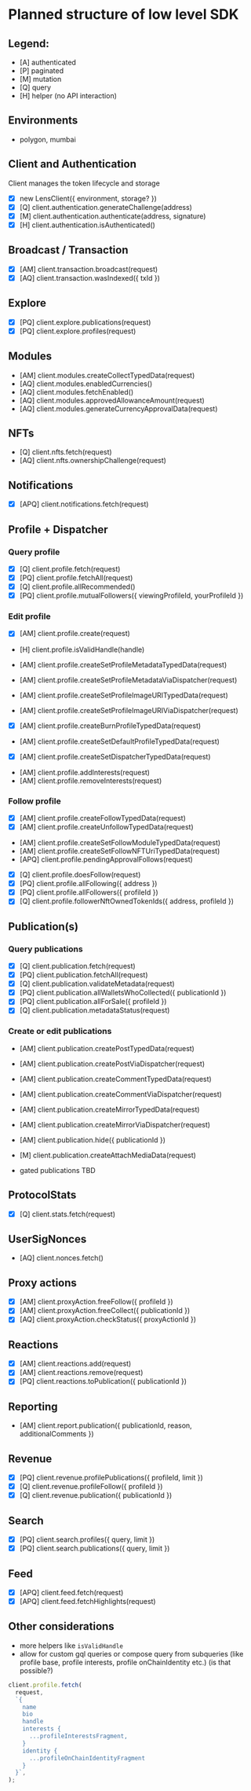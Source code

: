 # Planned structure of low level SDK

## Legend:

- [A] authenticated
- [P] paginated
- [M] mutation
- [Q] query
- [H] helper (no API interaction)

## Environments

- polygon, mumbai

## Client and Authentication

Client manages the token lifecycle and storage

- [x] new LensClient({ environment, storage? })
- [x] [Q] client.authentication.generateChallenge(address)
- [x] [M] client.authentication.authenticate(address, signature)
- [x] [H] client.authentication.isAuthenticated()

## Broadcast / Transaction

- [x] [AM] client.transaction.broadcast(request)
- [x] [AQ] client.transaction.wasIndexed({ txId })

## Explore

- [x] [PQ] client.explore.publications(request)
- [x] [PQ] client.explore.profiles(request)

## Modules

- [AM] client.modules.createCollectTypedData(request)
- [AQ] client.modules.enabledCurrencies()
- [AQ] client.modules.fetchEnabled()
- [AQ] client.modules.approvedAllowanceAmount(request)
- [AQ] client.modules.generateCurrencyApprovalData(request)

## NFTs

- [Q] client.nfts.fetch(request)
- [AQ] client.nfts.ownershipChallenge(request)

## Notifications

- [x] [APQ] client.notifications.fetch(request)

## Profile + Dispatcher

### Query profile

- [x] [Q] client.profile.fetch(request)
- [x] [PQ] client.profile.fetchAll(request)
- [x] [Q] client.profile.allRecommended()
- [x] [PQ] client.profile.mutualFollowers({ viewingProfileId, yourProfileId })

### Edit profile

- [x] [AM] client.profile.create(request)
- [H] client.profile.isValidHandle(handle)

- [AM] client.profile.createSetProfileMetadataTypedData(request)
- [AM] client.profile.createSetProfileMetadataViaDispatcher(request)

- [AM] client.profile.createSetProfileImageURITypedData(request)
- [AM] client.profile.createSetProfileImageURIViaDispatcher(request)

- [x] [AM] client.profile.createBurnProfileTypedData(request)
- [AM] client.profile.createSetDefaultProfileTypedData(request)
- [x] [AM] client.profile.createSetDispatcherTypedData(request)

- [AM] client.profile.addInterests(request)
- [AM] client.profile.removeInterests(request)

### Follow profile

- [x] [AM] client.profile.createFollowTypedData(request)
- [x] [AM] client.profile.createUnfollowTypedData(request)
- [AM] client.profile.createSetFollowModuleTypedData(request)
- [AM] client.profile.createSetFollowNFTUriTypedData(request)
- [APQ] client.profile.pendingApprovalFollows(request)

- [x] [Q] client.profile.doesFollow(request)
- [x] [PQ] client.profile.allFollowing({ address })
- [x] [PQ] client.profile.allFollowers({ profileId })
- [x] [Q] client.profile.followerNftOwnedTokenIds({ address, profileId })

## Publication(s)

### Query publications

- [x] [Q] client.publication.fetch(request)
- [x] [PQ] client.publication.fetchAll(request)
- [x] [Q] client.publication.validateMetadata(request)
- [x] [PQ] client.publication.allWalletsWhoCollected({ publicationId })
- [x] [PQ] client.publication.allForSale({ profileId })
- [x] [Q] client.publication.metadataStatus(request)

### Create or edit publications

- [AM] client.publication.createPostTypedData(request)
- [AM] client.publication.createPostViaDispatcher(request)

- [AM] client.publication.createCommentTypedData(request)
- [AM] client.publication.createCommentViaDispatcher(request)

- [AM] client.publication.createMirrorTypedData(request)
- [AM] client.publication.createMirrorViaDispatcher(request)

- [AM] client.publication.hide({ publicationId })
- [M] client.publication.createAttachMediaData(request)

- gated publications TBD

## ProtocolStats

- [x] [Q] client.stats.fetch(request)

## UserSigNonces

- [AQ] client.nonces.fetch()

## Proxy actions

- [x] [AM] client.proxyAction.freeFollow({ profileId })
- [x] [AM] client.proxyAction.freeCollect({ publicationId })
- [x] [AQ] client.proxyAction.checkStatus({ proxyActionId })

## Reactions

- [x] [AM] client.reactions.add(request)
- [x] [AM] client.reactions.remove(request)
- [x] [PQ] client.reactions.toPublication({ publicationId })

## Reporting

- [AM] client.report.publication({ publicationId, reason, additionalComments })

## Revenue

- [x] [PQ] client.revenue.profilePublications({ profileId, limit })
- [x] [Q] client.revenue.profileFollow({ profileId })
- [x] [Q] client.revenue.publication({ publicationId })

## Search

- [x] [PQ] client.search.profiles({ query, limit })
- [x] [PQ] client.search.publications({ query, limit })

## Feed

- [x] [APQ] client.feed.fetch(request)
- [x] [APQ] client.feed.fetchHighlights(request)

## Other considerations

- more helpers like `isValidHandle`
- allow for custom gql queries or compose query from subqueries (like profile base, profile interests, profile onChainIdentity etc.) (is that possible?)

```ts
client.profile.fetch(
  request,
  `{
    name
    bio
    handle
    interests {
      ...profileInterestsFragment,
    }
    identity {
      ...profileOnChainIdentityFragment
    }
  }`,
);
```
